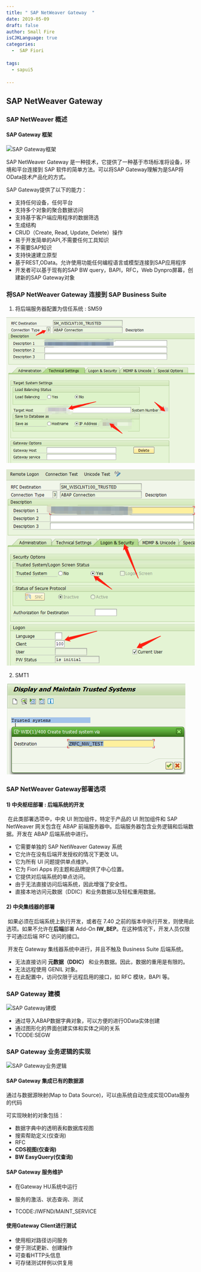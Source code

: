 ```yaml
---
title: " SAP NetWeaver Gateway  "
date: 2019-05-09
draft: false
author: Small Fire
isCJKLanguage: true
categories: 
  -  SAP Fiori

tags: 
  - sapui5

---
```


## SAP NetWeaver Gateway

### SAP NetWeaver 概述

#### SAP Gateway 框架

![SAP Gateway框架](/images/HANA/FioriGateway1.png)

SAP NetWeaver Gateway 是一种技术，它提供了一种基于市场标准将设备，环境和平台连接到 SAP 软件的简单方法。可以将SAP Gateway理解为是SAP将OData技术产品化的方式。

SAP Gateway提供了以下的能力：

- 支持任何设备，任何平台
- 支持多个对象的聚合数据访问
- 支持基于客户端应用程序的数据筛选
- 生成结构
- CRUD（Create, Read, Update, Delete）操作
- 易于开发简单的API,不需要任何工具知识
- 不需要SAP知识
- 支持快速建立原型
- 基于REST,OData。允许使用功能任何编程语言或模型连接到SAP应用程序
- 开发者可以基于现有的SAP BW query，BAPI，RFC，Web Dynpro屏幕，创建新的SAP Gateway对象

### 将SAP NetWeaver Gateway 连接到 SAP Business Suite

1) 将后端服务器配置为信任系统 : SM59

![1559703243928](/images/SAPUI5/1559703243928.png)

![1559712968906](/images/SAPUI5/1559712968906.png)    

2) SMT1

![1559713194355](/images/SAPUI5/1559713194355.png)

### SAP NetWeaver Gateway部署选项

#### 1) 中央枢纽部署 : 后端系统的开发

​	在此类部署选项中，中央 UI 附加组件，特定于产品的 UI 附加组件和 SAP NetWeaver 网关包含在 ABAP 前端服务器中。后端服务器包含业务逻辑和后端数据。开发在 ABAP 后端系统中进行。

- 它需要单独的 SAP NetWeaver Gateway 系统
- 它允许在没有后端开发授权的情况下更改 UI。
- 它为所有 UI 问题提供单点维护。
- 它为 Fiori Apps 的主题和品牌提供了中心位置。
- 它提供对后端系统的单点访问。
- 由于无法直接访问后端系统，因此增强了安全性。
- 直接本地访问元数据（DDIC）和业务数据以及轻松重用数据。

#### 2) 中央集线器的部署

​	如果必须在后端系统上执行开发，或者在 7.40 之前的版本中执行开发，则使用此选项。如果不允许在**后端**部署 Add-On **IW_BEP**。在这种情况下，开发人员仅限于可通过后端 RFC 访问的接口。

​	开发在 Gateway 集线器系统中进行，并且不触及 Business Suite 后端系统。

- 无法直接访问 **元数据（DDIC）** 和业务数据。因此，数据的重用是有限的。
- 无法远程使用 GENIL 对象。
- 在此配置中，访问仅限于远程启用的接口，如 RFC 模块，BAPI 等。

### SAP Gateway 建模

![SAP Gateway建模](/images/HANA/FioriGateway2.png)

- 通过导入ABAP数据字典对象，可以方便的进行OData实体创建
- 通过图形化的界面创建实体和实体之间的关系
- TCODE:SEGW

### SAP Gateway 业务逻辑的实现

![SAP Gateway业务逻辑](/images/HANA/FioriGateway3.png)



#### SAP Gateway 集成已有的数据源

通过与数据源映射(Map to Data Source)，可以由系统自动生成实现OData服务的代码

可实现映射的对象包括：

- 数据字典中的透明表和数据库视图
- 搜索帮助定义(仅查询)
- RFC
- **CDS视图(仅查询)**
- **BW EasyQuery(仅查询)**

#### SAP Gateway 服务维护

- 在Gateway HU系统中运行

- 服务的激活、状态查询、测试

- TCODE:/IWFND/MAINT_SERVICE

#### 使用Gateway Client进行测试

- 使用相对路径访问服务
- 便于测试更新、创建操作
- 可查看HTTP头信息
- 可存储测试样例以供复用